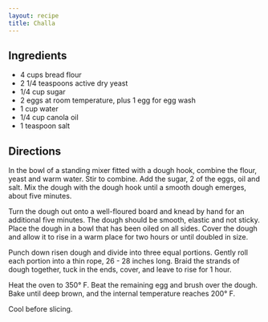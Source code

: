 ```yaml
---
layout: recipe
title: Challa
---
```


## Ingredients

* 4 cups bread flour
* 2 1/4 teaspoons active dry yeast
* 1/4 cup sugar
* 2 eggs at room temperature, plus 1 egg for egg wash
* 1 cup water
* 1/4 cup canola oil
* 1 teaspoon salt

## Directions

In the bowl of a standing mixer fitted with a dough hook, combine the flour, yeast and warm water. Stir to combine. Add the sugar, 2 of the eggs, oil and salt. Mix the dough with the dough hook until a smooth dough emerges, about five minutes.

Turn the dough out onto a well-floured board and knead by hand for an additional five minutes. The dough should be smooth, elastic and not sticky. Place the dough in a bowl that has been oiled on all sides. Cover the dough and allow it to rise in a warm place for two hours or until doubled in size.

Punch down risen dough and divide into three equal portions. Gently roll each portion into a thin rope, 26 - 28 inches long. Braid the strands of dough together, tuck in the ends, cover, and leave to rise for 1 hour.

Heat the oven to 350° F. Beat the remaining egg and brush over the dough. Bake until deep brown, and the internal temperature reaches 200° F.

Cool before slicing.
